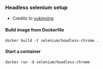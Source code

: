 ### Headless selenium setup

- Credits to [yukinying](https://github.com/yukinying/chrome-headless-browser-docker)


#### Build image from Dockerfile

`docker build -t selenium/headless-chrome .`


#### Start a container

`docker run -d selenium/headless-chrome`
